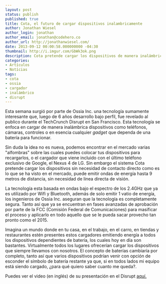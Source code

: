 ```yaml
---
layout: post
status: publish
published: true
title: Cota, el futuro de cargar dispositivos inalambricamente
author: Jonathan Wiesel
author_login: jonathan
author_email: jonathan@codehero.co
author_url: http://jonathanwiesel.com/
date: 2013-09-12 00:00:58.000000000 -04:30
thumbnail: http://i.imgur.com/GbWk3ok.png
description: Cota pretende cargar los dispositivos de manera inalámbrica hasta 9 metros de distancia, sin necesidad de linea directa de visión
categories:
- Artículos
- Notícias
tags:
- cota
- ossia
- cargador
- inalámbrico
- disrupt
---
```

<p>Esta semana surgió por parte de Ossia Inc. una tecnología sumamente interesante que, luego de 6 años desarrollo bajo perfil, fue revelado al publico durante el TechCrunch Disrupt en San Francisco. Esta tecnología se enfoca en cargar de manera inalámbrica dispositivos como teléfonos, cámaras, controles o en esencia cualquier <em>gadget</em> que dependa de una batería para funcionar.</p>

<p>Sin duda la idea no es nueva, podemos encontrar en el mercado varias "alfombras" sobre las cuales puedes colocar tus dispositivos para recargarlos, o el cargador que viene incluido con el último teléfono exclusivo de Google, el Nexus 4 de LG. Sin embargo el sistema Cota pretende cargar los dispositivos sin necesidad de contacto directo como es lo que se ha visto en el mercado, puede emitir ondas de energía hasta 9 metros de distancia, sin necesidad de linea directa de visión.</p>

<p>La tecnología esta basada en ondas bajo el espectro de los 2.4GHz que ya es utilizado por Wifi y Bluetooth, además de solo emitir 1 vatio de energía, los ingenieros de Ossia Inc. aseguran que la tecnología es completamente segura. Tanto así que ya se encuentran en fases avanzadas de aprobación por parte de la FCC (Comisión Federal de Comunicaciones) para masificar el proceso y aplicarlo en todo aquello que se le pueda sacar provecho tan pronto como el 2015.</p>

<p>Imagina un mundo donde en tu casa, en el trabajo, en el carro, en tiendas y restaurantes estén presentes estos cargadores emitiendo energía a todos los dispositivos dependientes de batería, los cuales hoy en día son bastantes. Virtualmente todos los lugares ofrecerían cargar los dispositivos que siempre llevamos con nosotros. El concepto de baterías cambiaría por completo, tanto así que varios dispositivos podrían venir con opción de esconder el símbolo de batería restante ya que, si en todos lados mi equipo está siendo cargado, ¿para qué quiero saber cuanto me queda?.</p>

<p>Puedes ver el video (en inglés) de su presentación en el Disrupt <a href="http://on.aol.com/video/cota-by-ossia-charges-your-devices-from-30ft-away-without-wires-517927532">aquí.</a></p>

